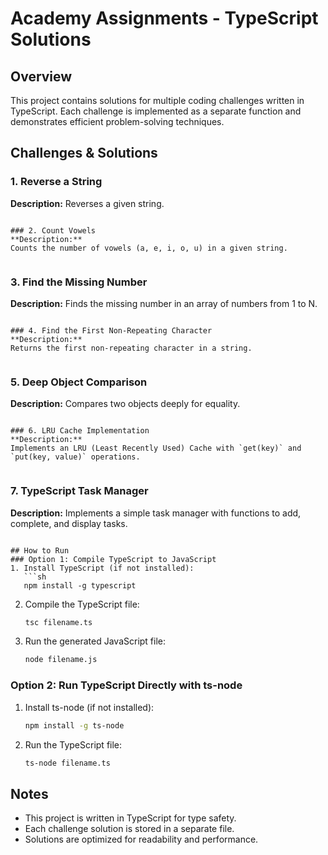 # Academy Assignments - TypeScript Solutions

## Overview
This project contains solutions for multiple coding challenges written in TypeScript. Each challenge is implemented as a separate function and demonstrates efficient problem-solving techniques.

## Challenges & Solutions

### 1. Reverse a String
**Description:**
Reverses a given string.


```

### 2. Count Vowels
**Description:**
Counts the number of vowels (a, e, i, o, u) in a given string.


```

### 3. Find the Missing Number
**Description:**
Finds the missing number in an array of numbers from 1 to N.


```

### 4. Find the First Non-Repeating Character
**Description:**
Returns the first non-repeating character in a string.


```

### 5. Deep Object Comparison
**Description:**
Compares two objects deeply for equality.


```

### 6. LRU Cache Implementation
**Description:**
Implements an LRU (Least Recently Used) Cache with `get(key)` and `put(key, value)` operations.


```

### 7. TypeScript Task Manager
**Description:**
Implements a simple task manager with functions to add, complete, and display tasks.


```

## How to Run
### Option 1: Compile TypeScript to JavaScript
1. Install TypeScript (if not installed):
   ```sh
   npm install -g typescript
   ```
2. Compile the TypeScript file:
   ```sh
   tsc filename.ts
   ```
3. Run the generated JavaScript file:
   ```sh
   node filename.js
   ```

### Option 2: Run TypeScript Directly with ts-node
1. Install ts-node (if not installed):
   ```sh
   npm install -g ts-node
   ```
2. Run the TypeScript file:
   ```sh
   ts-node filename.ts
   ```

## Notes
- This project is written in TypeScript for type safety.
- Each challenge solution is stored in a separate file.
- Solutions are optimized for readability and performance.
